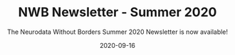 ---
title: "NWB Newsletter - Summer 2020"
weight: 5
date: "2020-09-16"
subtitle: "The Neurodata Without Borders Summer 2020 Newsletter is now available!"
image: "images/summer-2020.png"
author_details:
  name: "Oliver Ruebel"
  image: "images/placeholder.png"
  bio: "Author's bio goes here"
tags: announcement, newbletter
---